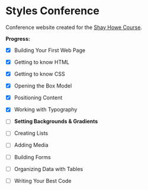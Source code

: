 # Styles Conference

Conference website created for the [Shay Howe Course](http://learn.shayhowe.com/html-css/).

**Progress:**

- [x] Building Your First Web Page
- [x] Getting to know HTML
- [x] Getting to know CSS
- [x] Opening the Box Model
- [x] Positioning Content
- [x] Working with Typography
- [ ] **Setting Backgrounds & Gradients**
- [ ] Creating Lists
- [ ] Adding Media
- [ ] Building Forms
- [ ] Organizing Data with Tables
- [ ] Writing Your Best Code

